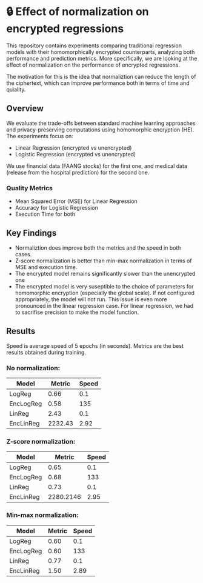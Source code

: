 # 🔒 Effect of normalization on encrypted regressions

This repository contains experiments comparing traditional regression models with their homomorphically encrypted counterparts, analyzing both performance and prediction metrics. More specifically, we are looking at the effect of normalization on the performance of encrypted regressions. 

The motivation for this is the idea that normaliztion can reduce the length of the ciphertext, which can improve performance both in terms of time and quiality.

## Overview

We evaluate the trade-offs between standard machine learning approaches and privacy-preserving computations using homomorphic encryption (HE). The experiments focus on:
- Linear Regression (encrypted vs unencrypted)
- Logistic Regression (encrypted vs unencrypted)

We use financial data (FAANG stocks) for the first one, and medical data (release from the hospital prediction) for the second one.


### Quality Metrics
- Mean Squared Error (MSE) for Linear Regression
- Accuracy for Logistic Regression
- Execution Time for both

## Key Findings

- Normaliztion does improve both the metrics and the speed in both cases. 
- Z-score normalization is better than min-max normalization in terms of MSE and execution time.
- The encrypted model remains significantly slower than the unencrypted one
- The encrypted model is very suseptible to the choice of parameters for homomorphic encryption (especially the global scale). If not configured appropriately, the model will not run. This issue is even more pronounced in the linear regression case. For linear regression, we had to sacrifise precision to make the model function.


## Results
Speed is average speed of 5 epochs (in seconds).
Metrics are the best results obtained during training.


### No normalization:

| Model    | Metric | Speed |
| -------- | ------- | ------- |
| LogReg  |  0.66   | 0.1 |
| EncLogReg |  0.58  | 135 |
| LinReg    | 2.43    | 0.1|
| EncLinReg | 2232.43   | 2.92 | 


### Z-score normalization:

| Model    | Metric | Speed |
| -------- | ------- | ------- |
| LogReg  |  0.65   | 0.1 |
| EncLogReg |  0.68  | 133 |
| LinReg    | 0.73    | 0.1|
| EncLinReg | 2280.2146  | 2.95 | 


### Min-max normalization:
| Model    | Metric | Speed |
| -------- | ------- | ------- |
| LogReg  | 0.60 | 0.1 |
| EncLogReg | 0.60 | 133 |
| LinReg    | 0.77 | 0.1|
| EncLinReg | 1.50 | 2.89 |


